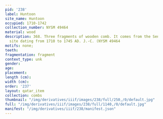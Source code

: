 ```yaml
---
pid: '238'
label: Huntoon
site_name: Huntoon
occupied: 1710-1742
collection_number: NYSM 49464
material: wood
description: 368. Three fragments of wooden comb. It comes from the Seneca Huntoon
  site dating from 1710 to 1745 AD. J.-C. (NYSM 49464
motifs: none;
teeth:
fragmentation: fragment
context_type: unk
gender:
age:
placement:
length (cm):
width (cm):
order: '237'
layout: qatar_item
collection: combs
thumbnail: "/img/derivatives/iiif/images/238/full/250,/0/default.jpg"
full: "/img/derivatives/iiif/images/238/full/1140,/0/default.jpg"
manifest: "/img/derivatives/iiif/238/manifest.json"
---
```

